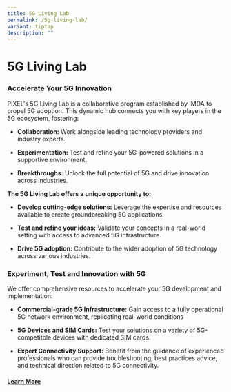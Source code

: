 ```yaml
---
title: 5G Living Lab
permalink: /5g-living-lab/
variant: tiptap
description: ""
---
```

<h1>5G Living Lab</h1>
<p></p>
<h3>Accelerate Your 5G Innovation</h3>
<p>PIXEL's 5G Living Lab is a collaborative program established by IMDA to
propel 5G adoption. This dynamic hub connects you with key players in the
5G ecosystem, fostering:</p>
<ul data-tight="true" class="tight">
<li>
<p><strong>Collaboration:</strong> Work alongside leading technology providers
and industry experts.</p>
</li>
<li>
<p><strong>Experimentation:</strong> Test and refine your 5G-powered solutions
in a supportive environment.</p>
</li>
<li>
<p><strong>Breakthroughs:</strong> Unlock the full potential of 5G and drive
innovation across industries.</p>
</li>
</ul>
<p><strong>The 5G Living Lab offers a unique opportunity to:</strong>
</p>
<ul data-tight="true" class="tight">
<li>
<p><strong>Develop cutting-edge solutions:</strong> Leverage the expertise
and resources available to create groundbreaking 5G applications.</p>
</li>
<li>
<p><strong>Test and refine your ideas:</strong> Validate your concepts in
a real-world setting with access to advanced 5G infrastructure.</p>
</li>
<li>
<p><strong>Drive 5G adoption:</strong> Contribute to the wider adoption of
5G technology across various industries.</p>
</li>
</ul>
<p></p>
<h3>Experiment, Test and Innovation with 5G</h3>
<p></p>
<p>We offer comprehensive resources to accelerate your 5G development and
implementation:</p>
<ul data-tight="true" class="tight">
<li>
<p><strong>Commercial-grade 5G Infrastructure:</strong> Gain access to a fully
operational 5G network environment, replicating real-world conditions</p>
</li>
<li>
<p><strong>5G Devices and SIM Cards:</strong> Test your solutions on a variety
of 5G-competitble devices with dedicated SIM cards.</p>
</li>
<li>
<p><strong>Expert Connectivity Support:</strong> Benefit from the guidance
of experienced professionals who can provide troubleshooting, best practices
advice, and technical direction related to 5G connectivity.</p>
</li>
</ul>
<p></p>
<h4><a href="https://www.imda.gov.sg/how-we-can-help/5g-open-testbed" rel="noopener noreferrer nofollow" target="_blank">Learn More</a></h4>
<p></p>